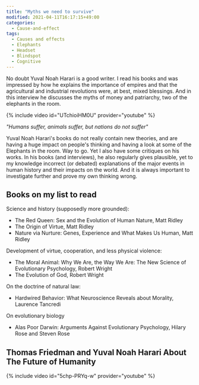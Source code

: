 ```yaml
---
title: "Myths we need to survive"
modified: 2021-04-11T16:17:15+49:00
categories:
  - Cause-and-effect
tags:
  - Causes and effects
  - Elephants
  - Headset
  - Blindspot
  - Cognitive
---
```

No doubt Yuval Noah Harari is a good writer. I read his books and was impressed by how he explains the importance of empires and that the agricultural and industrial revolutions were, at best, mixed blessings. And in this interview he discusses the myths of money and patriarchy, two of the elephants in the room.

{% include video id="UTchioiHM0U" provider="youtube" %}

_"Humans suffer, animals suffer, but nations do not suffer"_

Yuval Noah Harari's books do not really contain new theories, and are having a huge impact on people's thinking and having a look at some of the Elephants in the room. Way to go. Yet I also have some critiques on his works. In his books (and interviews), he also regularly gives plausible, yet to my knowledge incorrect (or debated) explanations of the major events in human history and their impacts on the world. And it is always important to investigate further and prove my own thinking wrong. 

## Books on my list to read 

Science and history (supposedly more grounded):
* The Red Queen: Sex and the Evolution of Human Nature, Matt Ridley 
* The Origin of Virtue, Matt Ridley
* Nature via Nurture: Genes, Experience and What Makes Us Human, Matt Ridley 

Development of virtue, cooperation, and less physical violence:
* The Moral Animal: Why We Are, the Way We Are: The New Science of Evolutionary Psychology, Robert Wright
* The Evolution of God, Robert Wright

On the doctrine of natural law:
* Hardwired Behavior: What Neuroscience Reveals about Morality, Laurence Tancredi

On evolutionary biology
* Alas Poor Darwin: Arguments Against Evolutionary Psychology, Hilary Rose and Steven Rose 

## Thomas Friedman and Yuval Noah Harari About The Future of Humanity

{% include video id="5chp-PRYq-w" provider="youtube" %}

